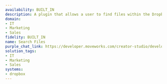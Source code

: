 ```yaml
---
availability: BUILT_IN
description: A plugin that allows a user to find files within the Dropbox system.
domain:
- IT
- Marketing
- Sales
fidelity: BUILT_IN
name: Search Files
purple_chat_link: https://developer.moveworks.com/creator-studio/developer-tools/purple-chat/?conversation=%7B%22startTimestamp%22%3A%2211%3A43+AM%22%2C%22messages%22%3A%5B%7B%22parts%22%3A%5B%7B%22richText%22%3A%22%3Cp%3Ewhere+can+I+find+the+latest+security+compliance+document%3F%3C%2Fp%3E%22%7D%5D%2C%22role%22%3A%22user%22%7D%2C%7B%22parts%22%3A%5B%7B%22richText%22%3A%22%3Cp%3EI+found+the+latest+compliance+document%3A%3C%2Fp%3E%22%7D%2C%7B%22citations%22%3A%5B%7B%22citationTitle%22%3A%22Security_Compliance_Guide_2025.pdf%22%2C%22connectorName%22%3A%22dropbox%22%7D%5D%7D%2C%7B%22richText%22%3A%22%3Cp%3EIt+includes+updated+security+policies+and+IT+best+practices.%3C%2Fp%3E%22%7D%5D%2C%22role%22%3A%22assistant%22%7D%5D%7D
solution_tags:
- IT
- Marketing
- Sales
systems:
- dropbox
---
```


